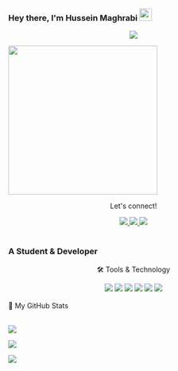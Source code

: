 ### Hey there, I'm  Hussein Maghrabi <img src="https://media.giphy.com/media/hvRJCLFzcasrR4ia7z/giphy.gif" height="25px" width="25px">

<p align="center"><img src="https://img.shields.io/badge/I'm Laravel Dveloper-F05340?style=for-the-badge&logo=laravel&logoColor=white" /> </p>


<img height="300" align="center" src="https://camo.githubusercontent.com/668de76235926394e9ea4512933092f413e5956b1632e52d3b89bd52ce6249c4/68747470733a2f2f632e74656e6f722e636f6d2f4442716a65767941326f3441414141642f626f6e676f2d6361742d636f6465732e676966" data-canonical-src="https://c.tenor.com/DBqjevyA2o4AAAAd/bongo-cat-codes.gif" style="max-width: 100%; display: inline-block;" data-target="animated-image.originalImage">


<div align="center">
<p align="center">Let's connect!</p>

<a href="https://www.instagram.com/hussien.maghrabi/">
    <img src="https://img.shields.io/badge/Instagram-E4405F?style=for-the-badge&logo=instagram&logoColor=white" />
</a>

<a href="https://www.linkedin.com/in/hussein-maghrabi/">
    <img src="https://img.shields.io/badge/linkedin-%230077B5.svg?&style=for-the-badge&logo=linkedin&logoColor=white" />
</a>


<a href="https://www.facebook.com/Hussien.Elmaghrabi">
    <img src="https://img.shields.io/badge/Facebook-1877F2?style=for-the-badge&logo=facebook&logoColor=white" />
</a>

</div>

<br>


### A Student & Developer


<div align="center">
<p align="center">🛠 Tools & Technology</p>

<img src="https://img.shields.io/badge/laravel-F05340?style=for-the-badge&logo=laravel&logoColor=white" />
<img src="https://img.shields.io/badge/php-336699?style=for-the-badge&logo=php&logoColor=white" />
<img src="https://img.shields.io/badge/mysql-white?style=for-the-badge&logo=mysql&logoColor=black" />
<img src="https://img.shields.io/badge/JS-FFD43B?style=for-the-badge&logo=javascript&logoColor=darkgreen" />
<img src="https://img.shields.io/badge/Git-F05032?style=for-the-badge&logo=git&logoColor=white" />
<img src="https://img.shields.io/badge/bootstrap-602C50?style=for-the-badge&logo=bootstrap&logoColor=white" />

</div>

<br>

<summary>📝 My GitHub Stats</summary>
<br>

![](https://github-readme-stats.vercel.app/api?username=HussienMaghrabi&theme=gotham)


![](https://github-readme-stats.vercel.app/api/top-langs?username=HussienMaghrabi&show_icons=true&locale=en&layout=compact)


![](https://visitor-badge.glitch.me/badge?page_id=HussienMaghrabi&left_color=green&right_color=redhttps://visitor-badge.glitch.me/badge?page_id=HussienMaghrabi&left_color=green&right_color=red)
